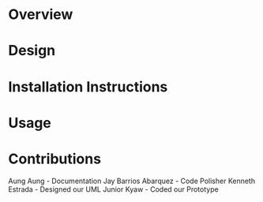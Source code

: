 # Overview


# Design 


# Installation Instructions


# Usage


# Contributions
Aung Aung - Documentation 
Jay Barrios Abarquez - Code Polisher 
Kenneth Estrada - Designed our UML 
Junior Kyaw - Coded our Prototype
